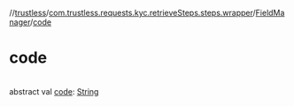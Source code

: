 //[trustless](../../../index.md)/[com.trustless.requests.kyc.retrieveSteps.steps.wrapper](../index.md)/[FieldManager](index.md)/[code](code.md)

# code

\
abstract val [code](code.md): [String](https://kotlinlang.org/api/latest/jvm/stdlib/kotlin/-string/index.html)
